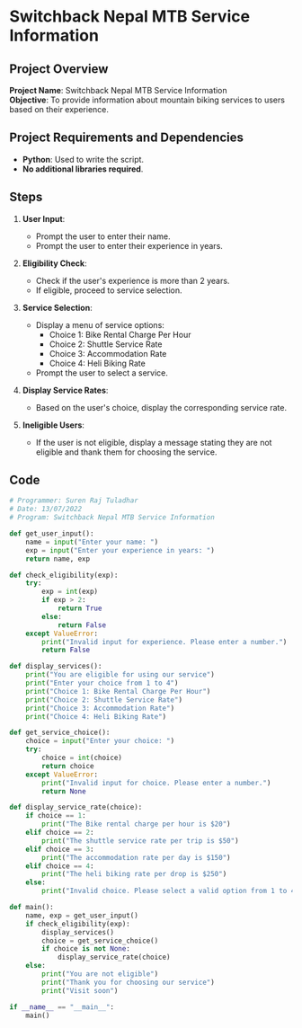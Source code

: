 # Switchback Nepal MTB Service Information

## Project Overview
**Project Name**: Switchback Nepal MTB Service Information  
**Objective**: To provide information about mountain biking services to users based on their experience.

## Project Requirements and Dependencies
- **Python**: Used to write the script.
- **No additional libraries required**.

## Steps

1. **User Input**:
   - Prompt the user to enter their name.
   - Prompt the user to enter their experience in years.

2. **Eligibility Check**:
   - Check if the user's experience is more than 2 years.
   - If eligible, proceed to service selection.

3. **Service Selection**:
   - Display a menu of service options:
     - Choice 1: Bike Rental Charge Per Hour
     - Choice 2: Shuttle Service Rate
     - Choice 3: Accommodation Rate
     - Choice 4: Heli Biking Rate
   - Prompt the user to select a service.

4. **Display Service Rates**:
   - Based on the user's choice, display the corresponding service rate.

5. **Ineligible Users**:
   - If the user is not eligible, display a message stating they are not eligible and thank them for choosing the service.

## Code

```python
# Programmer: Suren Raj Tuladhar
# Date: 13/07/2022
# Program: Switchback Nepal MTB Service Information

def get_user_input():
    name = input("Enter your name: ")
    exp = input("Enter your experience in years: ")
    return name, exp

def check_eligibility(exp):
    try:
        exp = int(exp)
        if exp > 2:
            return True
        else:
            return False
    except ValueError:
        print("Invalid input for experience. Please enter a number.")
        return False

def display_services():
    print("You are eligible for using our service")
    print("Enter your choice from 1 to 4")
    print("Choice 1: Bike Rental Charge Per Hour")
    print("Choice 2: Shuttle Service Rate")
    print("Choice 3: Accommodation Rate")
    print("Choice 4: Heli Biking Rate")

def get_service_choice():
    choice = input("Enter your choice: ")
    try:
        choice = int(choice)
        return choice
    except ValueError:
        print("Invalid input for choice. Please enter a number.")
        return None

def display_service_rate(choice):
    if choice == 1:
        print("The Bike rental charge per hour is $20")
    elif choice == 2:
        print("The shuttle service rate per trip is $50")
    elif choice == 3:
        print("The accommodation rate per day is $150")
    elif choice == 4:
        print("The heli biking rate per drop is $250")
    else:
        print("Invalid choice. Please select a valid option from 1 to 4.")

def main():
    name, exp = get_user_input()
    if check_eligibility(exp):
        display_services()
        choice = get_service_choice()
        if choice is not None:
            display_service_rate(choice)
    else:
        print("You are not eligible")
        print("Thank you for choosing our service")
        print("Visit soon")

if __name__ == "__main__":
    main()
